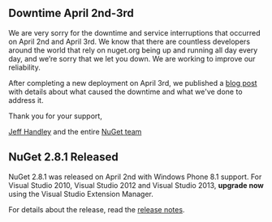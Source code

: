 ## Downtime April 2nd-3rd
We are very sorry for the downtime and service interruptions that occurred on April 2nd and April 3rd.  We know that there are countless developers around the world that rely on nuget.org being up and running all day every day, and we’re sorry that we let you down. We are working to improve our reliability.

After completing a new deployment on April 3rd, we published a [blog post](http://blog.nuget.org/20140403/nuget-2.8.1-april-2nd-downtime.html) with details about what caused the downtime and what we've done to address it.

Thank you for your support,

[Jeff Handley](https://twitter.com/jeffhandley) and the entire [NuGet team](https://twitter.com/nuget)

## NuGet 2.8.1 Released
NuGet 2.8.1 was released on April 2nd with Windows Phone 8.1 support. For Visual Studio 2010, Visual Studio 2012 and Visual Studio 2013, **upgrade now** using the Visual Studio Extension Manager.

For details about the release, read the [release notes](https://docs.nuget.org/docs/release-notes/nuget-2.8.1).
